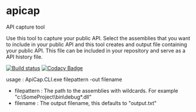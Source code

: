 # apicap
API capture tool

Use this tool to capture your public API. Select the assemblies that you want to include in your public API and this tool creates and output file containing your public API. This file can be included in your repository and serve as a API history file. 

[![Build status](https://ci.appveyor.com/api/projects/status/1spr23s9jh23lxob?svg=true)](https://ci.appveyor.com/project/widec/apicap)
[![Codacy Badge](https://api.codacy.com/project/badge/Grade/751e6d57cab447aeaa32796ecacba8c1)](https://www.codacy.com/app/widec/apicap?utm_source=github.com&amp;utm_medium=referral&amp;utm_content=widec/apicap&amp;utm_campaign=Badge_Grade)


usage : ApiCap.CLI.exe filepattern -out filename

- filepattern : The path to the assemblies with wildcards. For example "c:\SomeProject\bin\debug\*.dll"
- filename : The output filename, this defaults to "output.txt"
